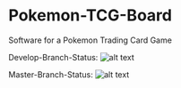 # Pokemon-TCG-Board
Software for a Pokemon Trading Card Game


Develop-Branch-Status:
![alt text](https://circleci.com/gh/NNebus/Pokemon-TCG-Board/tree/develop.svg?style=svg)

Master-Branch-Status:
![alt text](https://circleci.com/gh/NNebus/Pokemon-TCG-Board/tree/master.svg?style=svg)